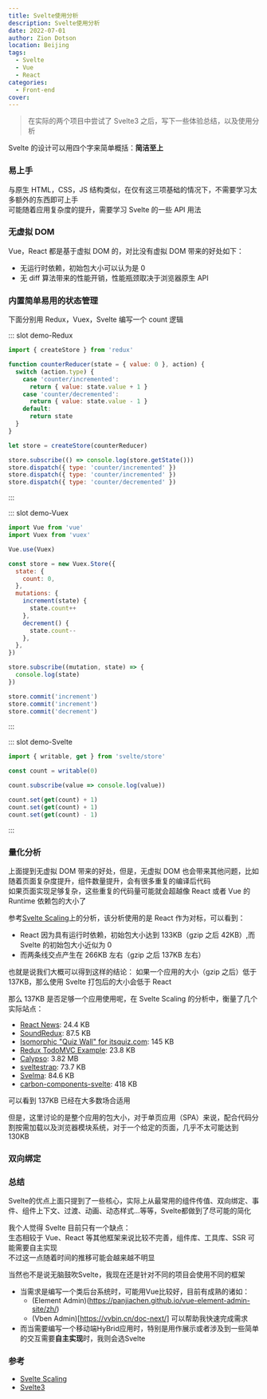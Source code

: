 ```yaml
---
title: Svelte使用分析
description: Svelte使用分析
date: 2022-07-01
author: Zion Dotson
location: Beijing
tags:
  - Svelte
  - Vue
  - React
categories:
  - Front-end
cover:
---
```


> 在实际的两个项目中尝试了 Svelte3 之后，写下一些体验总结，以及使用分析

<!-- more -->

Svelte 的设计可以用四个字来简单概括：**简洁至上**

### 易上手

与原生 HTML，CSS，JS 结构类似，在仅有这三项基础的情况下，不需要学习太多额外的东西即可上手  
可能随着应用复杂度的提升，需要学习 Svelte 的一些 API 用法

### 无虚拟 DOM

Vue，React 都是基于虚拟 DOM 的，对比没有虚拟 DOM 带来的好处如下：

- 无运行时依赖，初始包大小可以认为是 0
- 无 diff 算法带来的性能开销，性能瓶颈取决于浏览器原生 API

### 内置简单易用的状态管理

下面分别用 Redux，Vuex，Svelte 编写一个 count 逻辑

<Util-CodeTab
  key-prefix="demo"
  :code-types="['Redux', 'Vuex', 'Svelte']"
  default-active-code-type="Redux"
/>

::: slot demo-Redux

```jsx
import { createStore } from 'redux'

function counterReducer(state = { value: 0 }, action) {
  switch (action.type) {
    case 'counter/incremented':
      return { value: state.value + 1 }
    case 'counter/decremented':
      return { value: state.value - 1 }
    default:
      return state
  }
}

let store = createStore(counterReducer)

store.subscribe(() => console.log(store.getState()))
store.dispatch({ type: 'counter/incremented' })
store.dispatch({ type: 'counter/incremented' })
store.dispatch({ type: 'counter/decremented' })
```

:::

::: slot demo-Vuex

```js
import Vue from 'vue'
import Vuex from 'vuex'

Vue.use(Vuex)

const store = new Vuex.Store({
  state: {
    count: 0,
  },
  mutations: {
    increment(state) {
      state.count++
    },
    decrement() {
      state.count--
    },
  },
})

store.subscribe((mutation, state) => {
  console.log(state)
})

store.commit('increment')
store.commit('increment')
store.commit('decrement')
```

:::

::: slot demo-Svelte

```js
import { writable, get } from 'svelte/store'

const count = writable(0)

count.subscribe(value => console.log(value))

count.set(get(count) + 1)
count.set(get(count) + 1)
count.set(get(count) - 1)
```

:::

### 量化分析

上面提到无虚拟 DOM 带来的好处，但是，无虚拟 DOM 也会带来其他问题，比如随着页面复杂度提升，组件数量提升，会有很多重复的编译后代码  
如果页面实现足够复杂，这些重复的代码量可能就会超越像 React 或者 Vue 的 Runtime 依赖包的大小了

参考[Svelte Scaling](https://svelte-scaling.acmion.com/#home)上的分析，该分析使用的是 React 作为对标，可以看到：

- React 因为具有运行时依赖，初始包大小达到 133KB（gzip 之后 42KB）,而 Svelte 的初始包大小近似为 0
- 而两条线交点产生在 266KB 左右（gzip 之后 137KB 左右）

也就是说我们大概可以得到这样的结论：
如果一个应用的大小（gzip 之后）低于 137KB，那么使用 Svelte 打包后的大小会低于 React

那么 137KB 是否足够一个应用使用呢，在 Svelte Scaling 的分析中，衡量了几个实际站点：

- [React News](https://github.com/echenley/react-news): 24.4 KB
- [SoundRedux](https://github.com/andrewngu/sound-redux): 87.5 KB
- [Isomorphic "Quiz Wall" for itsquiz.com](https://github.com/WebbyLab/itsquiz-wall): 145 KB
- [Redux TodoMVC Example](https://github.com/reduxjs/redux/tree/master/examples/todomvc): 23.8 KB
- [Calypso](https://github.com/Automattic/wp-calypso): 3.82 MB
- [sveltestrap](https://github.com/bestguy/sveltestrap): 73.7 KB
- [Svelma](https://github.com/c0bra/svelma): 84.6 KB
- [carbon-components-svelte](https://github.com/IBM/carbon-components-svelte): 418 KB

可以看到 137KB 已经在大多数场合适用

但是，这里讨论的是整个应用的包大小，对于单页应用（SPA）来说，配合代码分割按需加载以及浏览器模块系统，对于一个给定的页面，几乎不太可能达到 130KB

### 双向绑定



### 总结

Svelte的优点上面只提到了一些核心，实际上从最常用的组件传值、双向绑定、事件、组件上下文、过渡、动画、动态样式...等等，Svelte都做到了尽可能的简化

我个人觉得 Svelte 目前只有一个缺点：  
生态相较于 Vue、React 等其他框架来说比较不完善，组件库、工具库、SSR 可能需要自主实现  
不过这一点随着时间的推移可能会越来越不明显

当然也不是说无脑鼓吹Svelte，我现在还是针对不同的项目会使用不同的框架
* 当需求是编写一个类后台系统时，可能用Vue比较好，目前有成熟的诸如：
  * (Element Admin)(https://panjiachen.github.io/vue-element-admin-site/zh/)
  * (Vben Admin)[https://vvbin.cn/doc-next/]
可以帮助我快速完成需求
* 而当需要编写一个移动端HyBrid应用时，特别是用作展示或者涉及到一些简单的交互需要**自主实现**时，我则会选Svelte

### 参考

- [Svelte Scaling](https://svelte-scaling.acmion.com/#home)
- [Svelte3](https://svelte.dev/)
